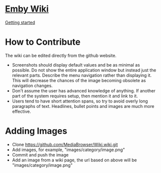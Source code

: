 [Emby Wiki](https://github.com/MediaBrowser/Wiki/wiki)
====

[Getting started](https://github.com/MediaBrowser/Wiki/wiki)
  
  


How to Contribute
====

The wiki can be edited directly from the github website. 

* Screenshots should display default values and be as minimal as possible. Do not show the entire application window but instead just the relevant parts. Describe the menu navigation rather than displaying it. This will decrease the chances of the image becoming obsolete as navigation changes.
* Don't assume the user has advanced knowledge of anything. If another part of the system requires setup, then mention it and link to it.
* Users tend to have short attention spans, so try to avoid overly long paragraphs of text. Headlines, bullet points and images are much more effective.

Adding Images
====

* Clone https://github.com/MediaBrowser/Wiki.wiki.git
* Add images, for example, "images/category/image.png"
* Commit and push the image
* Add an image from a wiki page, the url based on above will be "images/category/image.png"
